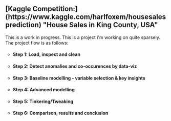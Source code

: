 <h2> [Kaggle Competition:](https://www.kaggle.com/harlfoxem/housesalesprediction) "House Sales in King County, USA" </h2>

This is a work in progress. This is a project i'm working on quite sparsely. The project flow is as follows:

<ul style="list-style-type:circle">
<li><h4> Step 1: Load, inspect and clean </h4></li>
<li><h4> Step 2: Detect anomalies and co-occurences by data-viz</h4></li>
<li><h4> Step 3: Baseline modelling - variable selection & key insights</h4></li>
<li><h4> Step 4: Advanced modelling </h4></li>
<li><h4> Step 5: Tinkering/Tweaking </h4></li>
<li><h4> Step 6: Comparison, results and conclusion </h4></li>
</ul>